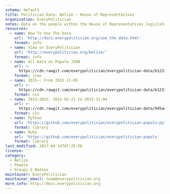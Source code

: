 ```yaml
---
schema: default
title: Politician Data: Belize — House of Representatives
organization: EveryPolitician
notes: Data on the people within the House of Representatives legislature of Belize.
resources:
  - name: How To Use The Data
    url: 'http://docs.everypolitician.org/use_the_data.html'
    format: info
  - name: View on EveryPolitician
    url: 'http://everypolitician.org/belize/'
    format: info
  - name: All Data as Popolo JSON
    url: >-
      https://cdn.rawgit.com/everypolitician/everypolitician-data/b1233f7e822f30d48d1577f5d3c39bcfca4180d4/data/Belize/Representatives/ep-popolo-v1.0.json
    format: json
  - name: 2015–: From 2015-11-05
    url: >-
      https://cdn.rawgit.com/everypolitician/everypolitician-data/b1233f7e822f30d48d1577f5d3c39bcfca4180d4/data/Belize/Representatives/term-2015.csv
    format: csv
  - name: 2012–2015: 2012-03-21 to 2015-11-04
    url: >-
      https://cdn.rawgit.com/everypolitician/everypolitician-data/945ad1d20e64da9b2881ace1042718f7270cc4f0/data/Belize/Representatives/term-2012.csv
    format: csv
  - name: Python
    url: 'https://github.com/everypolitician/everypolitician-popolo-python'
    format: library
  - name: Ruby
    url: 'https://github.com/everypolitician/everypolitician-popolo'
    format: library
last_modified: 2017-04-14T07:25:50
license: ''
category:
  - Belize
  - People
  - Groups & Bodies
maintainer: EveryPolitician
maintainer_email: team@everypolitician.org
more_info: http://docs.everypolitician.org
---
```

